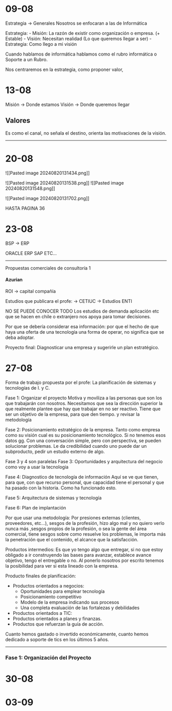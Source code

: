 # 09-08

Estrategia → Generales 
Nosotros se enfocaran a las de Informática

Estrategia:
	- Misión: La razón de existir como organización o empresa. (+ Estable)
	- Visión: Necesitan realidad (Lo que queremos llegar a ser)
	- Estrategia: Como llego a mi visión


Cuando hablamos de informática hablamos como el rubro informática o Soporte a un Rubro.

Nos centraremos en la estrategia, como proponer valor, 

# 13-08

Misión → Donde estamos
Visión → Donde queremos llegar

## Valores

Es como el canal, no señala el destino, orienta las motivaciones de la visión.

---

# 20-08

![[Pasted image 20240820131434.png]]

![[Pasted image 20240820131538.png]]
![[Pasted image 20240820131548.png]]

![[Pasted image 20240820131702.png]]

HASTA PAGINA 36

# 23-08



BSP → ERP

ORACLE ERP
SAP
ETC...

---

Propuestas comerciales de consultoría 1
#### Azurian
ROI → capital compañía




Estudios que publicara el profe:
→ CETIUC → Estudios ENTI

NO SE PUEDE CONOCER TODO
Los estudios de demanda aplicación etc que se hacen en chile o extranjero nos apoya para tomar decisiones.

Por que se debería considerar esa información: por que el hecho de que haya una oferta de una tecnología una forma de operar, no significa que se deba adoptar.

Proyecto final: Diagnosticar una empresa y sugerirle un plan estratégico.

# 27-08

Forma de trabajo propuesta por el profe:
La planificación de sistemas y tecnologías de I. y C.

Fase 1: Organizar el proyecto
Motiva y moviliza a las personas que son los que trabajarán con nosotros. Necesitamos que sea la dirección superior la que realmente plantee que hay que trabajar en no ser reactivo. Tiene que ser un objetivo de la empresa, para que den tiempo. y revisar la metodología

Fase 2: Posicionamiento estratégico de la empresa.
Tanto como empresa como su visión cual es su posicionamiento tecnológico. Si no tenemos esos datos gg.
Con una conversación simple, pero con perspectiva, se pueden solucionar problemas. Le da credibilidad cuando uno puede dar un subproducto, pedir un estudio externo de algo.

Fase 3 y 4 son paralelas
Fase 3: Oportunidades y arquitectura del negocio
como voy a usar la tecnologia

Fase 4: Diagnostico de tecnología de información
Aquí se ve que tienen, para que, con que recurso personal, que capacidad tiene el personal y que ha pasado con la historia. Como ha funcionado esto.

Fase 5: Arquitectura de sistemas y tecnología

Fase 6: Plan de implantación



Por que usar una metodología:
Por presiones externas (clientes, proveedores, etc...), sesgos de la profesión, hizo algo mal y no quiero verlo nunca más ,sesgos propios de la profesión, o sea la gente del área comercial, tiene sesgos sobre como resuelve los problemas, le importa más la penetración que el contenido, el alcance que la satisfacción.

Productos intermedios:
Es que yo tengo algo que entregar, si no que estoy obligado a ir construyendo las bases para avanzar, establece avance objetivo, tengo el entregable o no. Al ponerlo nosotros por escrito tenemos la posibilidad para ver si esta lineado con la empresa.


Producto finales de planificación:
- Productos orientados a negocios:
	- Oportunidades para emplear tecnología
	- Posicionamiento competitivo
	- Modelo de la empresa indicando sus procesos
	- Una completa evaluación de las fortalezas y debilidades
- Productos orientados a TIC:
- Productos orientados a planes y finanzas.
- Productos que refuerzan la guía de acción.


Cuanto hemos gastado o invertido económicamente, cuanto hemos dedicado a soporte de tics en los últimos 5 años.

---

### Fase 1: Organización del Proyecto




























# 30-08


# 03-09





















